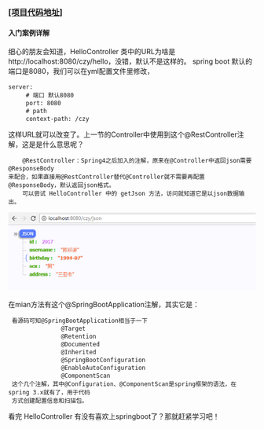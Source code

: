 ### [[项目代码地址]](https://github.com/AndyCZY/czy-study-spring-boot "项目代码地址")  

#### 入门案例详解
   细心的朋友会知道，HelloController 类中的URL为啥是 http://localhost:8080/czy/hello，没错，默认不是这样的。
   spring boot 默认的端口是8080，我们可以在yml配置文件里修改，
            
    server:
         # 端口 默认8080
         port: 8080
         # path
         context-path: /czy
                 
                 
这样URL就可以改变了。上一节的Controller中使用到这个@RestController注解，这是是什么意思呢？

        @RestController：Spring4之后加入的注解，原来在@Controller中返回json需要@ResponseBody
    来配合，如果直接用@RestController替代@Controller就不需要再配置@ResponseBody，默认返回json格式。
        可以尝试 HelloController 中的 getJson 方法，访问就知道它是以json数据输出。
     
![PNG](images/json.png) 

在mian方法有这个@SpringBootApplication注解，其实它是：

     看源码可知@SpringBootApplication相当于一下
                   @Target
                   @Retention
                   @Documented
                   @Inherited
                   @SpringBootConfiguration
                   @EnableAutoConfiguration
                   @ComponentScan
     这个几个注解，其中@Configuration、@ComponentScan是spring框架的语法，在spring 3.x就有了，用于代码
     方式创建配置信息和扫描包。
                 
                 
看完 HelloController 有没有喜欢上springboot了？那就赶紧学习吧！              
                 
                 
                 
                 